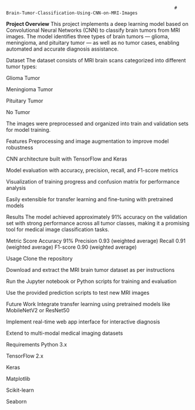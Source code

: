                                                                     # Brain-Tumor-Classification-Using-CNN-on-MRI-Images
**Project Overview**
This project implements a deep learning model based on Convolutional Neural Networks (CNN) to classify brain tumors from MRI images. The model identifies three types of brain tumors — glioma, meningioma, and pituitary tumor — as well as no tumor cases, enabling automated and accurate diagnosis assistance.

Dataset
The dataset consists of MRI brain scans categorized into different tumor types:

Glioma Tumor

Meningioma Tumor

Pituitary Tumor

No Tumor

The images were preprocessed and organized into train and validation sets for model training.

Features
Preprocessing and image augmentation to improve model robustness

CNN architecture built with TensorFlow and Keras

Model evaluation with accuracy, precision, recall, and F1-score metrics

Visualization of training progress and confusion matrix for performance analysis

Easily extensible for transfer learning and fine-tuning with pretrained models

Results
The model achieved approximately 91% accuracy on the validation set with strong performance across all tumor classes, making it a promising tool for medical image classification tasks.

Metric	Score
Accuracy	91%
Precision	0.93 (weighted average)
Recall	0.91 (weighted average)
F1-score	0.90 (weighted average)

Usage
Clone the repository

Download and extract the MRI brain tumor dataset as per instructions

Run the Jupyter notebook or Python scripts for training and evaluation

Use the provided prediction scripts to test new MRI images

Future Work
Integrate transfer learning using pretrained models like MobileNetV2 or ResNet50

Implement real-time web app interface for interactive diagnosis

Extend to multi-modal medical imaging datasets

Requirements
Python 3.x

TensorFlow 2.x

Keras

Matplotlib

Scikit-learn

Seaborn
